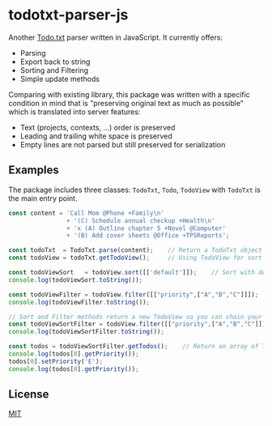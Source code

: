 # todotxt-parser-js

Another [Todo.txt](http://todotxt.org/) parser written in JavaScript. It currently offers:
- Parsing
- Export back to string
- Sorting and Filtering
- Simple update methods

Comparing with existing library, this package was written with a specific condition in mind that is "preserving original text as much as possible" which is translated into server features:
- Text (projects, contexts, ...) order is preserved
- Leading and trailing white space is preserved
- Empty lines are not parsed but still preserved for serialization

## Examples

The package includes three classes: `TodoTxt`, `Todo`, `TodoView` with `TodoTxt` is the main entry point.

```javascript
const content = 'Call Mom @Phone +Family\n'
                + '(C) Schedule annual checkup +Health\n'
                + 'x (A) Outline chapter 5 +Novel @Computer'
                + '(B) Add cover sheets @Office +TPSReports';

const todoTxt  = TodoTxt.parse(content);    // Return a TodoTxt object
const todoView = todoTxt.getTodoView();     // Using TodoView for sort and filter

const todoViewSort   = todoView.sort([['default']]);    // Sort with default Todo.txt logics
console.log(todoViewSort.toString());

const todoViewFilter = todoView.filter([["priority",["A","B","C"]]]);    // Only show A, B, and C
console.log(todoViewFilter.toString());

// Sort and Filter methods return a new TodoView so you can chain your queries
const todoViewSortFilter = todoView.filter([["priority",["A","B","C"]]]).sort([['default']]);
console.log(todoViewSortFilter.toString());

const todos = todoViewSortFilter.getTodos();    // Return an array of Todo objects
console.log(todos[0].getPriority());
todos[0].setPriority('E');
console.log(todos[0].getPriority());

```

## License

[MIT](https://raw.githubusercontent.com/hieuthi/todotxt-parser-js/main/LICENSE)
